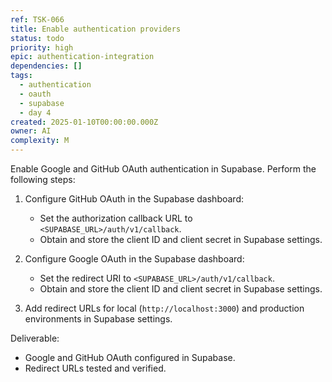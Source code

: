 ```yaml
---
ref: TSK-066
title: Enable authentication providers
status: todo
priority: high
epic: authentication-integration
dependencies: []
tags:
  - authentication
  - oauth
  - supabase
  - day 4
created: 2025-01-10T00:00:00.000Z
owner: AI
complexity: M
---
```


Enable Google and GitHub OAuth authentication in Supabase. Perform the following steps:

1. Configure GitHub OAuth in the Supabase dashboard:

   - Set the authorization callback URL to `<SUPABASE_URL>/auth/v1/callback`.
   - Obtain and store the client ID and client secret in Supabase settings.

2. Configure Google OAuth in the Supabase dashboard:

   - Set the redirect URI to `<SUPABASE_URL>/auth/v1/callback`.
   - Obtain and store the client ID and client secret in Supabase settings.

3. Add redirect URLs for local (`http://localhost:3000`) and production environments in Supabase settings.

Deliverable:

- Google and GitHub OAuth configured in Supabase.
- Redirect URLs tested and verified.
